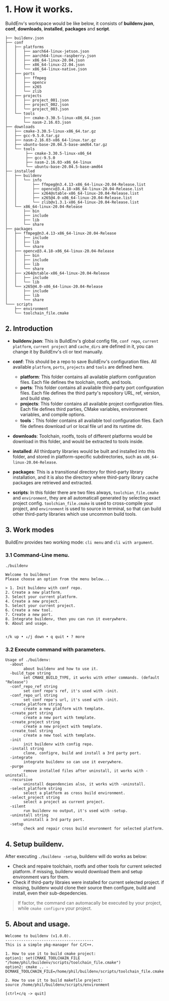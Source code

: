 # 1. How it works.

BuildEnv's workspace would be like below, it consists of **buildenv.json**, **conf**, **downloads**, **installed**, **packages** and **script**.

```
├── buildenv.json
├── conf
│   ├── platforms
│   │   ├── aarch64-linux-jetson.json
│   │   ├── aarch64-linux-raspberry.json
│   │   ├── x86_64-linux-20.04.json
│   │   ├── x86_64-linux-22.04.json
│   │   └── x86_64-linux-native.json
│   ├── ports
│   │   ├── ffmpeg
│   │   ├── opencv
│   │   ├── x265
│   │   └── zlib
│   ├── projects
│   │   ├── project_001.json
│   │   ├── project_002.json
│   │   └── project_003.json
│   └── tools
│       ├── cmake-3.30.5-linux-x86_64.json
│       └── nasm-2.16.03.json
├── downloads
│   ├── cmake-3.30.5-linux-x86_64.tar.gz
│   ├── gcc-9.5.0.tar.gz
│   ├── nasm-2.16.03-x86_64-linux.tar.gz
│   ├── ubuntu-base-20.04.5-base-amd64.tar.gz
│   └── tools
│        ├── cmake-3.30.5-linux-x86_64
│        ├── gcc-9.5.0
│        ├── nasm-2.16.03-x86_64-linux
│        └── ubuntu-base-20.04.5-base-amd64
├── installed
│   ├── buildenv
│   │   └── info
│   │       ├── ffmpeg@n3.4.13-x86_64-linux-20.04-Release.list
│   │       ├── opencv@3.4.18-x86_64-linux-20.04-Release.list
│   │       ├── x264@stable-x86_64-linux-20.04-Release.list
│   │       ├── x265@4.0-x86_64-linux-20.04-Release.list
│   │       └── zlib@v1.3.1-x86_64-linux-20.04-Release.list
│   └── x86_64-linux-20.04-Release
│       ├── bin
│       ├── include
│       ├── lib
│       └── share
├── packages
│   ├── ffmpeg@n3.4.13-x86_64-linux-20.04-Release
│   │   ├── include
│   │   ├── lib
│   │   └── share
│   ├── opencv@3.4.18-x86_64-linux-20.04-Release
│   │   ├── bin
│   │   ├── include
│   │   ├── lib
│   │   └── share
│   ├── x264@stable-x86_64-linux-20.04-Release
│   │   ├── include
│   │   └── lib
│   └── x265@4.0-x86_64-linux-20.04-Release
│       ├── include
│       ├── lib
│       └── share
└─── scripts
    ├── environment
    └── toolchain_file.cmake
```

## 2. Introduction

- **buildenv.json**: This is BuildEnv's global config file, `conf repo`, `current platform`, `current project` and `cache_dirs` are defined in it, you can change it by BuildEnv's cli or text manually.

- **conf**: This should be a repo to save BuildEnv's configuration files. All available `platform`, `ports`, `projects` and `tools` are defined here.
    - **platform**: This folder contains all available platform configuration files. Each file defines the toolchain, rootfs, and tools.
    - **ports**: This folder contains all available third-party port configuration files. Each file defines the third party's repository URL, ref, version, and build step.
    - **projects**: This folder contains all available project configuration files. Each file defines third parties, CMake variables, environment variables, and compile options.
    - **tools**：This folder contains all available tool configuration files. Each file defines download url or local file url and its runtime dir.

- **downloads**:
Toolchain, rootfs, tools of different platforms would be download in this folder, and would be extracted to tools inside.
- **installed**: All thirdparty libraries would be built and installed into this folder, and stored in platform-specific subdirectories, such as `x86_64-linux-20.04-Release`.
- **packages**: This is a transitional directory for third-party library installation, and it is also the directory where third-party library cache packages are retrieved and extracted.
- **scripts**: In this folder there are two files always, `toolchian_file.cmake` and `environment`, they are all automaticall generated by selecting exact project config. `toolchian_file.cmake` is used to cross-compile your project, and `environment` is used to source in terminal, so that can build other third-party libraries which use uncommon build tools.

## 3. Work modes

BuildEnv provides two working mode: `cli menu` and `cli with argument`.

### 3.1 Command-Line menu.

```
./buildenv

Welcome to buildenv!                                   
Please choose an option from the menu below...         
                                                        
> 1. Init buildenv with conf repo.                      
2. Create a new platform.                             
3. Select your current platform.                      
4. Create a new project.                              
5. Select your current project.                       
6. Create a new tool.                                 
7. Create a new port.                                 
8. Integrate buildenv, then you can run it everywhere.
9. About and usage.                                   
                                                    
                                                        
↑/k up • ↓/j down • q quit • ? more
```

### 3.2 Execute command with parameters.

```
Usage of ./buildenv:
  -about
        about buildenv and how to use it.
  -build_type string
        set CMAKE_BUILD_TYPE, it works with other commands. (default "Release")
  -conf_repo_ref string
        set conf repo's ref, it's used with -init.
  -conf_repo_url string
        set conf repo's url, it's used with -init.
  -create_platform string
        create a new platform with template.
  -create_port string
        create a new port with template.
  -create_project string
        create a new project with template.
  -create_tool string
        create a new tool with template.
  -init
        init buildenv with config repo.
  -install string
        clone, configre, build and install a 3rd party port.
  -integrate
        integrate buildenv so can use it everywhere.
  -purge
        remove installed files after uninstall, it works with -uninstall.
  -recursive
        uninstall dependencies also, it works with -uninstall.
  -select_platform string
        select a platform as cross build environment.
  -select_project string
        select a project as current project.
  -silent
        run buildenv no output, it's used with -setup.
  -uninstall string
        uninstall a 3rd party port.
  -setup
        check and repair cross build envronment for selected platform.
```

## 4. Setup buildenv.

After executing `./buildenv -setup`, buildenv will do works as below:

- Check and repaire toolchain, rootfs and other tools for current selected platform. if missing, buildenv would download them and setup environment vars for them.
- Check if third-party libraies were installed for current selected project. if missing, buildenv would clone their source then configure, build and install, even their sub-depedencies.

>If factor, the command can automacally be executed by your project, while `cmake configure` your project.

## 5. About and usage.

```
Welcome to buildenv (v1.0.0).
---------------------------------------
This is a simple pkg-manager for C/C++.

1. How to use it to build cmake project: 
option1: set(CMAKE_TOOLCHAIN_FILE "/home/phil/buildenv/scripts/toolchain_file.cmake")
option2: cmake .. -DCMAKE_TOOLCHAIN_FILE=/home/phil/buildenv/scripts/toolchain_file.cmake

2. How to use it to build makefile project: 
source /home/phil/buildenv/scripts/environment

[ctrl+c/q -> quit]
```
